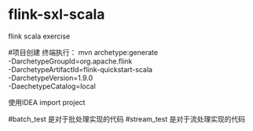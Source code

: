 # flink-sxl-scala
flink scala exercise

#项目创建
终端执行：
     mvn archetype:generate                               \
      -DarchetypeGroupId=org.apache.flink              \
      -DarchetypeArtifactId=flink-quickstart-scala      \
      -DarchetypeVersion=1.9.0					\
      -DaechetypeCatalog=local

使用IDEA import project

#batch_test
是对于批处理实现的代码
#stream_test
是对于流处理实现的代码
